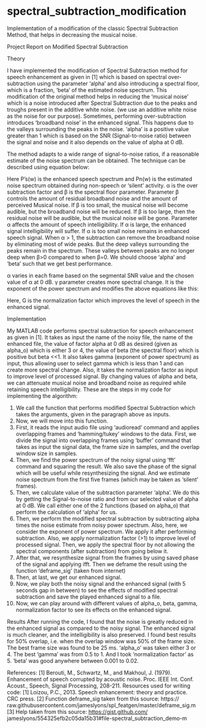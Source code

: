 # spectral_subtraction_modification
Implementation of a modification of the classic Spectral Subtraction Method, that helps in decreasing the musical noise.

Project Report on Modified Spectral Subtraction

Theory

I have implemented the modification of Spectral Subtraction method for speech enhancement as given in [1] which is based on spectral over-subtraction using the parameter ‘alpha’ and also introducing a spectral floor, which is a fraction, ‘beta’ of the estimated noise spectrum. This modification of the original method helps in reducing the ‘musical noise’ which is a noise introduced after Spectral Subtraction due to the peaks and troughs present in the additive white noise. (we use an additive white noise as the noise for our purpose). Sometimes, performing over-subtraction introduces ‘broadband noise’ in the enhanced signal. This happens due to the valleys surrounding the peaks in the noise. ‘alpha’ is a positive value greater than 1 which is based on the SNR (Signal-to-noise ratio) between the signal and noise and it also depends on the value of alpha at 0 dB.

The method adapts to a wide range of signal-to-noise ratios, if a reasonable estimate of the noise spectrum can be obtained. The technique can be described using equation below:

Here P’s(w) is the enhanced speech spectrum and Pn(w) is the estimated noise spectrum obtained during non-speech or ‘silent’ activity. α is the over subtraction factor and β is the spectral floor parameter. Parameter β controls the amount of residual broadband noise and the amount of perceived Musical noise. If β is too small, the musical noise will become audible, but the broadband noise will be reduced. If β is too large, then the residual noise will be audible, but the musical noise will be gone. Parameter α affects the amount of speech intelligibility. If α is large, the enhanced signal intelligibility will suffer. If α is too small noise remains in enhanced speech signal. When α > 1, the subtraction can remove the broadband noise by eliminating most of wide peaks. But the deep valleys surrounding the peaks remain in the spectrum. These valleys between peaks are no longer deep when β>0 compared to when β=0. We should choose ‘alpha’ and ‘beta’ such that we get best performance.

α varies in each frame based on the segmental SNR value and the chosen value of α at 0 dB.
γ parameter creates more spectral change. It is the exponent of the power spectrum and modifies the above equations like this:

Here, G is the normalization factor which improves the level of speech in the enhanced signal.

Implementation

My MATLAB code performs spectral subtraction for speech enhancement as given in [1]. It takes as input the name of the noisy file, the name of the enhanced file, the value of factor alpha at 0 dB as desired (given as alpha_o) which is either 3 or 4, the value of beta (the spectral floor) which is positive but beta <<1. It also takes gamma (exponent of power spectrum) as input, thus allowing user to select gamma which is less than 1 and can create more spectral change. Also, it takes the normalization factor as input to improve level of processed signal. By changing values of alpha and beta, we can attenuate musical noise and broadband noise as required while retaining speech intelligibility. These are the steps in my code for implementing the algorithm:
1. We call the function that performs modified Spectral Subtraction which takes the arguments, given in the paragraph above as inputs.
2. Now, we will move into this function.
3. First, it reads the input audio file using ‘audioread’ command and applies overlapping frames and ‘hamming/tukey’ windows to the data. First, we divide the signal into overlapping frames using ‘buffer’ command that takes as input the signal data, the frame size in samples, and the overlap window size in samples.
4. Then, we find the power spectrum of the noisy signal using ‘fft’ command and squaring the result. We also save the phase of the signal which will be useful while resynthesizing the signal. And we estimate noise spectrum from the first five frames (which may be taken as ‘silent’ frames).
5. Then, we calculate value of the subtraction parameter ‘alpha’. We do this by getting the Signal-to-noise ratio and from our selected value of alpha at 0 dB. We call either one of the 2 functions (based on alpha_o) that perform the calculation of ‘alpha’ for us.
6. Then, we perform the modified spectral subtraction by subtracting alpha times the noise estimate from noisy power spectrum. Also, here, we consider the exponent of power spectrum. We apply it after performing subtraction. Also, we apply normalization factor (>1) to improve level of processed signal. Then, we apply the spectral floor by not allowing the spectral components (after subtraction) from going below it.
7. After that, we resynthesize signal from the frames by using saved phase of the signal and applying ifft. Then we deframe the result using the function ‘deframe_sig’ (taken from internet)
8. Then, at last, we get our enhanced signal.
9. Now, we play both the noisy signal and the enhanced signal (with 5 seconds gap in between) to see the effects of modified spectral subtraction and save the played enhanced signal to a file.
10. Now, we can play around with different values of alpha_o, beta, gamma, normalization factor to see its effects on the enhanced signal.

Results
After running the code, I found that the noise is greatly reduced in the enhanced signal as compared to the noisy signal. The enhanced signal is much cleaner, and the intelligibility is also preserved. I found best results for 50% overlap, i.e. when the overlap window was 50% of the frame size. The best frame size was found to be 25 ms. ‘alpha_o’ was taken either 3 or 4. The best ‘gamma’ was from 0.5 to 1. And I took ‘normalization factor’ as 5. ‘beta’ was good anywhere between 0.001 to 0.02.

References:
[1] Berouti, M., Schwartz, M., and Makhoul, J. (1979). Enhancement of speech corrupted by acoustic noise. Proc. IEEE Int. Conf. Acoust., Speech, Signal Processing, 208-211.
Resources used for writing code:
[1] Loizou, P.C., 2013. Speech enhancement: theory and practice. CRC press.
[2] Function deframe_sig taken from this source: https:// raw.githubusercontent.com/jameslyons/spl_featgen/master/deframe_sig.m
[3] Help taken from this source: https://gist.github.com/ jameslyons/554325efb2c05da15b31#file-spectral_subtraction_demo-m
